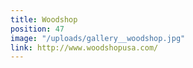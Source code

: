 ```yaml
---
title: Woodshop
position: 47
image: "/uploads/gallery__woodshop.jpg"
link: http://www.woodshopusa.com/
---
```


